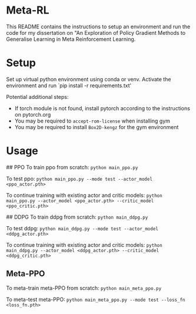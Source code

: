 # Meta-RL
This README contains the instructions to setup an environment and run the code for my dissertation on "An Exploration of Policy Gradient Methods to Generalise Learning in Meta Reinforcement Learning. 

# Setup
Set up virtual python environment using conda or venv. Activate the environment and run `pip install -r requirements.txt'

Potential additional steps:
- If torch module is not found, install pytorch according to the instructions on pytorch.org
- You may be required to `accept-rom-license` when installing gym
- You may be required to install `Box2D-kengz` for the gym environment

# Usage
## PPO
To train ppo from scratch:
`python main_ppo.py`

To test ppo:
`python main_ppo.py --mode test --actor_model <ppo_actor.pth>`

To continue training with existing actor and critic models:
`python main_ppo.py --actor_model <ppo_actor.pth> --critic_model <ppo_critic.pth>`

## DDPG
To train ddpg from scratch:
`python main_ddpg.py`

To test ddpg:
`python main_ddpg.py --mode test --actor_model <ddpg_actor.pth>`

To continue training with existing actor and critic models:
`python main_ddpg.py --actor_model <ddpg_actor.pth> --critic_model <ddpg_critic.pth>`

## Meta-PPO
To meta-train meta-PPO from scratch:
`python main_meta_ppo.py`

To meta-test meta-PPO:
`python main_meta_ppo.py --mode test --loss_fn <loss_fn.pth>`
